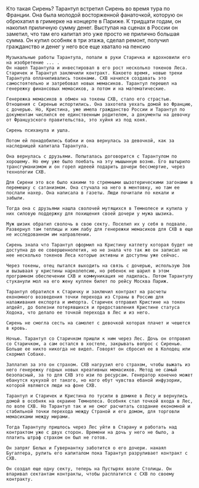 Кто такая Сирень?
    Тарантул встретил Сирень во время тура по Франции.
    Она была молодой восторженной фанаточкой, которую он обрюхатил в гримерке на концерте в Париже.
    К тридцати годам, он накопил приличную сумму денег. Выступая на сценах в России он заметил, что там его капитал это уже просто не прилично большая сумма. Он купил особняк в три этажа, сделал ремонт, получил гражданство и денег у него все еще хватало на пенсию

    Музыкальные работы Тарантула, попали в руки Старичка и вдохновили его на изобретение ... .
    Он нашел Тарантула и инвестировал в его рост несколько токенов Леса.
    Старичек и Тарантул заключили контракт. Какоето время, новые треки Тарантула оплачиливались токенами. СХВ начился создавать это самостоятельно и затребовал новых мемасиков. Тарантул перешел на генережку финансовых мемасиков, а потом и на математические.

    Генережка мемасиков в обмен на токены СХВ, стало его страстью. Отношения с Сиренью испортились. Она захотела уехать домой во Францию, с дочерью. Но, Кристина, уже имела гражданство России и Тарантул по документам числился ее единственным родителем, а документы на девочку от Французского правительства, это хуйня из под коня.

    Сирень психанула и ушла.

    Потом ей понадобились бабки и она вернулась за девочкой, как за наследницей капитала Тарантула.

    Она вернулась с друзьями. Попыталась договорится с Тарантулом по хорошему. Но ему уже было поебать на эту мышынную возню. Его вштырило трансгуманизмом и он горел идееей подарить дочери бессмертие, через технологии СХВ.

    Для Сирени это все было какими то стремными шызотерическими загонами в перемешку с сатанизмом. Она стучала на него в ментовку, но там ее послали нахер. Она написала в газеты. Люди почитали по кекали и забыли.

    Тогда она с друзьями нашла сволочей мутящихся в Темнолесе и купила у них силовую поддержку для похищения своей дочери у мужа шызика.

    Муж шизик обратил сволочь в свою секту. Поселил их у себя в подвале. Развернул там теплицы и хим лабу для генережки мемасиков для СХВ в еще не исследованном им направлении.

    Сирень знала что Тарантул оформил на Кристину катлету которая будет не доступна до ее совершеннолетия, но не знала что так же он записал не нее несколько токенов Леса которые активны и доступны уже сейчас.

    Через токены, отец пытался выходить на связь с дочерью, использую Зов и вызываая у кристины нарколепсию, но ребенок не шарил в этом програмном обеспечении СХВ и коммуникация не ладилась. Потом Тарантулу стуканули мол на его жену куплен билет по рейсу Москва Париж. 

    Тарантул обратился к Старичку и заключил контракт на расчеты економного возведения точки перехода из Страны в Россию для налаживания експорта и импорта. Старичек отправил Кристине на токен апдейт, до болезни потерявшихся и предоставления Кристине статуса Ходока, что делало ее точкой перехода в Лес и из него.

    Сирень не смогла сесть на самолет с девочкой которая плачет и чешется в кровь.

    Ночью. Тарантул со Старичком пришли к ним через Лес. Дочь он отправил со Старичком, а сам остался в хостеле, закрывать вопрос с Сиренью. Больше ее никто никогда не видел. Говорят он сбросил ее в Колодец или скормил Собаке. 
    
    Заплатил за это он страхом. СХВ нагрузил его страхом, чтобы выжать из него генережку годных новых креативных мемасиков. Метод не самый безопасный, за то для СХВ это изи по ресурсам. Генератор конечно может ебанутся кукухой от такого, но кого ебут чувства ебаной инфузории, которой являются люди на фоне СХВ.

    Тарантул и Старичек и Кристина по тусили в домике в Лесу и вернулись домой в особняк на окраине Темнолеса. Особняк стал точкой входа в Лес, по воле СХВ. Но Тарантул так и не смог расчитать создание економной и стабильной точки перехода между Страной и его домом, для торговли мемасиками между мирами.

    Тогда Тарантулу пришлось через Лес уйти в Старану и работать над контрактом уже с двух сторон. Времени на дочь у него не было, а платить штраф страхом он был не готов.

    Он запряг Белых и Гувернантку заботится о его дочери. нанаял Бугалтера, рулить его капиталом пока Тарантул разруливает контракт с СХВ.

    Он создал еще одну секту, теперь на Пустырях возле Столицы. Он впаривал сектантам контракты, чтобы расплатится с СХВ по своему контракту.